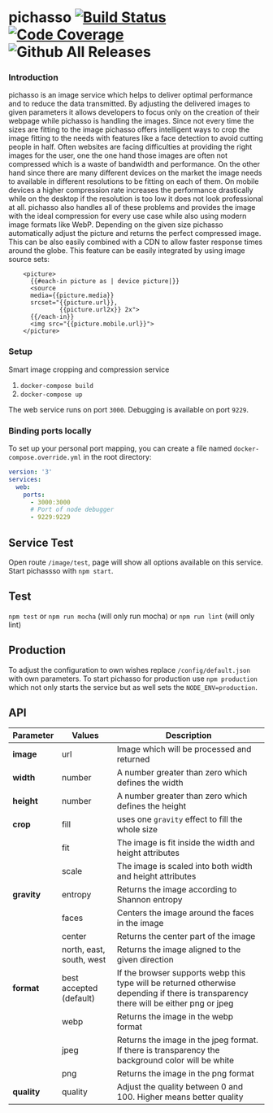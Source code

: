 # pichasso [![Build Status](https://travis-ci.org/pichasso/pichasso.svg?branch=master)](https://travis-ci.org/pichasso/pichasso)[![Code Coverage](https://codecov.io/github/pichasso/pichasso/coverage.svg?branch=master)](https://codecov.io/github/pichasso/pichasso)![Github All Releases](https://img.shields.io/github/downloads/pichasso/pichasso/total.svg)


### Introduction
pichasso is an image service which helps to deliver optimal performance and to reduce the data transmitted. 
By adjusting the delivered images to given parameters it allows developers to focus only on the creation of their webpage while pichasso is handling the images. 
Since not every time the sizes are fitting to the image pichasso offers intelligent ways to crop the image fitting to the needs with features like a face detection
to avoid cutting people in half. 
Often websites are facing difficulties at providing the right images for the user, one the one hand those images are 
often not compressed which is a waste of bandwidth and performance. On the other hand since there are many different
devices on the market the image needs to available in different resolutions to be fitting on each of them. 
On mobile devices a higher compression rate increases the performance drastically while on the desktop if the resolution is 
too low it does not look professional at all. pichasso also handles all of these problems and provides the image with the ideal compression for every use case
while also using modern image formats like WebP. Depending on the given size pichasso automatically adjust the picture and
returns the perfect compressed image. 
This can be also easily combined with a CDN to allow faster response times around the globe. 
This feature can be easily integrated by using image source sets: 

```
    <picture>
      {{#each-in picture as | device picture|}}
      <source
      media={{picture.media}}
      srcset="{{picture.url}},
              {{picture.url2x}} 2x">
      {{/each-in}}
      <img src="{{picture.mobile.url}}">
    </picture>
   ```

### Setup

Smart image cropping and compression service

1. `docker-compose build`
2. `docker-compose up`

The web service runs on port `3000`. Debugging is available on port `9229`.

### Binding ports locally

To set up your personal port mapping, you can create a file named `docker-compose.override.yml` in the root directory:

```yaml
version: '3'
services:
  web:
    ports:
      - 3000:3000
      # Port of node debugger
      - 9229:9229
```

## Service Test

Open route `/image/test`, page will show all options available on this service.
Start pichassso with `npm start`.

## Test

`npm test`
or `npm run mocha` (will only run mocha)
or `npm run lint` (will only lint)

## Production
To adjust the configuration to own wishes replace `/config/default.json` with own parameters. 
To start pichasso for production use `npm production` which not only starts the service but as well sets the 
`NODE_ENV=production`. 

## API

| Parameter | Values | Description |
| --- | --- | --- |
| **image** | url | Image which will be processed and returned |
| **width** | number | A number greater than zero which defines the width |
| **height** | number | A number greater than zero which defines the height |
| **crop** | fill | uses one `gravity` effect to fill the whole size |
|  | fit | The image is fit inside the width and height attributes |
|  | scale | The image is scaled into both width and height attributes |
| **gravity** | entropy | Returns the image according to Shannon entropy |
|  | faces | Centers the image around the faces in the image |
|  | center | Returns the center part of the image |
|  | north, east, south, west | Returns the image aligned to the given direction |
| **format** | best accepted (default) | If the browser supports webp this type will be returned otherwise depending if there is transparency there will be either png or jpeg |
|  | webp | Returns the image in the webp format |
|  | jpeg | Returns the image in the jpeg format. If there is transparency the background color will be white |
|  | png | Returns the image in the png format |
| **quality** | quality | Adjust the quality between 0 and 100. Higher means better quality |



